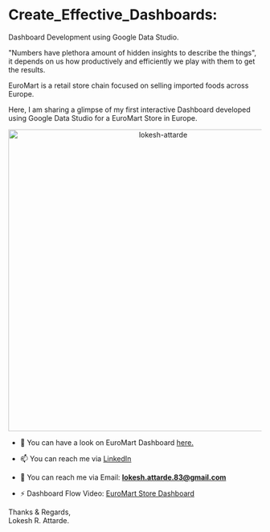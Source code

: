# Create_Effective_Dashboards:

Dashboard Development using Google Data Studio.

"Numbers have plethora amount of hidden insights to describe the things", it depends on us how productively and efficiently we play with them to get the results.

EuroMart is a retail store chain focused on selling imported foods across Europe.

Here, I am sharing a glimpse of my first interactive Dashboard developed using Google Data Studio for a EuroMart Store in Europe. 

<p align="center"> <img src="https://github.com/Lokesh-Attarde/EuroMart_Store_Dashboard/blob/a907753ba06638dd05b1e1f11b56c2e611dcd1fc/Thumbnail.JPG/?username=lokesh-attarde&label=Profit%10views&color=129e00style=plastic" alt="lokesh-attarde" width="600" /> </p>


- 🌱 You can have a look on EuroMart Dashboard [here.](https://datastudio.google.com/reporting/10c7d767-01ba-48e3-9e02-bb9f2cbbbf8f)

- 📫 You can reach me via [LinkedIn](https://www.linkedin.com/in/lokesh-attarde-145086141/)

- 💬 You can reach me via Email: **lokesh.attarde.83@gmail.com**

- ⚡ Dashboard Flow Video: [EuroMart Store Dashboard](https://drive.google.com/file/d/1anpBCbIfOiqZMf1UHUbTKEzAO5pDUZBY/view?usp=sharing)


Thanks & Regards,<br />
Lokesh R. Attarde.<br />
